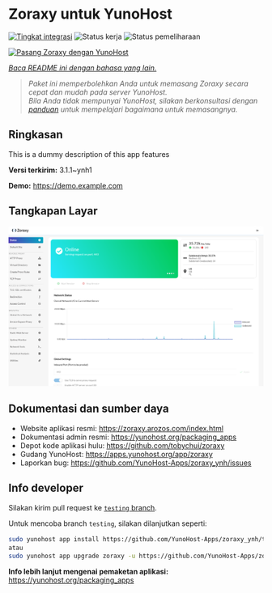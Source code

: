 <!--
N.B.: README ini dibuat secara otomatis oleh <https://github.com/YunoHost/apps/tree/master/tools/readme_generator>
Ini TIDAK boleh diedit dengan tangan.
-->

# Zoraxy untuk YunoHost

[![Tingkat integrasi](https://dash.yunohost.org/integration/zoraxy.svg)](https://ci-apps.yunohost.org/ci/apps/zoraxy/) ![Status kerja](https://ci-apps.yunohost.org/ci/badges/zoraxy.status.svg) ![Status pemeliharaan](https://ci-apps.yunohost.org/ci/badges/zoraxy.maintain.svg)

[![Pasang Zoraxy dengan YunoHost](https://install-app.yunohost.org/install-with-yunohost.svg)](https://install-app.yunohost.org/?app=zoraxy)

*[Baca README ini dengan bahasa yang lain.](./ALL_README.md)*

> *Paket ini memperbolehkan Anda untuk memasang Zoraxy secara cepat dan mudah pada server YunoHost.*  
> *Bila Anda tidak mempunyai YunoHost, silakan berkonsultasi dengan [panduan](https://yunohost.org/install) untuk mempelajari bagaimana untuk memasangnya.*

## Ringkasan

This is a dummy description of this app features


**Versi terkirim:** 3.1.1~ynh1

**Demo:** <https://demo.example.com>

## Tangkapan Layar

![Tangkapan Layar pada Zoraxy](./doc/screenshots/screenshot.png)

## Dokumentasi dan sumber daya

- Website aplikasi resmi: <https://zoraxy.arozos.com/index.html>
- Dokumentasi admin resmi: <https://yunohost.org/packaging_apps>
- Depot kode aplikasi hulu: <https://github.com/tobychui/zoraxy>
- Gudang YunoHost: <https://apps.yunohost.org/app/zoraxy>
- Laporkan bug: <https://github.com/YunoHost-Apps/zoraxy_ynh/issues>

## Info developer

Silakan kirim pull request ke [`testing` branch](https://github.com/YunoHost-Apps/zoraxy_ynh/tree/testing).

Untuk mencoba branch `testing`, silakan dilanjutkan seperti:

```bash
sudo yunohost app install https://github.com/YunoHost-Apps/zoraxy_ynh/tree/testing --debug
atau
sudo yunohost app upgrade zoraxy -u https://github.com/YunoHost-Apps/zoraxy_ynh/tree/testing --debug
```

**Info lebih lanjut mengenai pemaketan aplikasi:** <https://yunohost.org/packaging_apps>
